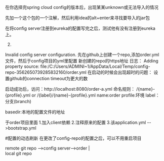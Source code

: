 在你选择完spring cloud config的版本后，出现某某unknown或无法导入的情况

先加一个这个包的一个注解，然后利用idea的alt+enter来寻找要导入的jar包

在将config server注册到eureka的配置写完之后，测试他有没有注册到eureka上。

2.
Invalid config server configuration.
先在github上创建一个repo,添加order.yml文件，然后于config项目的yml里配置
新创建的repo的https地址
日志：
Adding property source: file:/C:/Users/ADMINI~1/AppData/Local/Temp/config-repo-3562650739285832160/order.yml
在启动的时候会出现超时的问题：
设置github的connection timeout为更大的数

启动成功后，访问：http://localhost:8080/order-a.yml
命名规则：
/{name}-{profile}.yml
or
/{label}/{name}-{profile}.yml
name:order  profile:环境  label：分支(branch)

basedir:本地的配置文件的地址

于order项目里面
1.加入client依赖
2.注释原来的配置
3.该application.yml -->bootstrap.yml

#配置的动态刷新
在更改了config-repo的配置之后，可以不用重启项目

remote git repo -->config server-->order
                              |      
                              local git repo